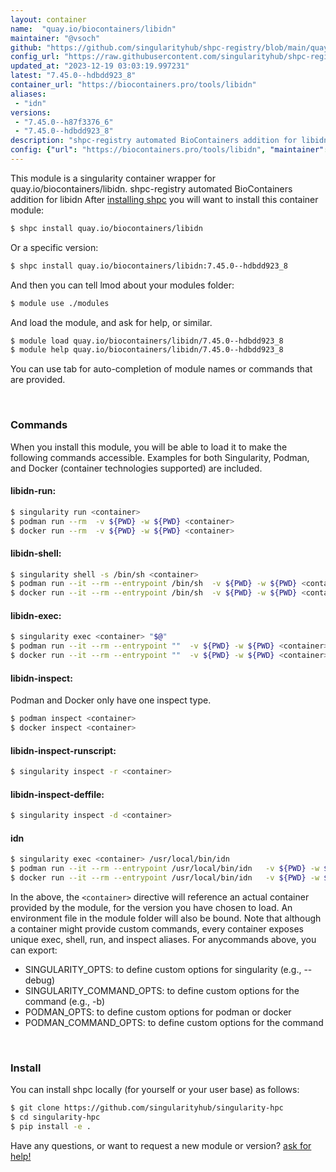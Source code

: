 ```yaml
---
layout: container
name:  "quay.io/biocontainers/libidn"
maintainer: "@vsoch"
github: "https://github.com/singularityhub/shpc-registry/blob/main/quay.io/biocontainers/libidn/container.yaml"
config_url: "https://raw.githubusercontent.com/singularityhub/shpc-registry/main/quay.io/biocontainers/libidn/container.yaml"
updated_at: "2023-12-19 03:03:19.997231"
latest: "7.45.0--hdbdd923_8"
container_url: "https://biocontainers.pro/tools/libidn"
aliases:
 - "idn"
versions:
 - "7.45.0--h87f3376_6"
 - "7.45.0--hdbdd923_8"
description: "shpc-registry automated BioContainers addition for libidn"
config: {"url": "https://biocontainers.pro/tools/libidn", "maintainer": "@vsoch", "description": "shpc-registry automated BioContainers addition for libidn", "latest": {"7.45.0--hdbdd923_8": "sha256:45a6b67538905f9d82bf89cb2950e5903eff9b300641d51ec58a5dd14da0e569"}, "tags": {"7.45.0--h87f3376_6": "sha256:04c8fc17e0ef3e5aae46f5b16a28639e3529238c0ecc944e0fb82bf0ed511d42", "7.45.0--hdbdd923_8": "sha256:45a6b67538905f9d82bf89cb2950e5903eff9b300641d51ec58a5dd14da0e569"}, "docker": "quay.io/biocontainers/libidn", "aliases": {"idn": "/usr/local/bin/idn"}}
---
```


This module is a singularity container wrapper for quay.io/biocontainers/libidn.
shpc-registry automated BioContainers addition for libidn
After [installing shpc](#install) you will want to install this container module:


```bash
$ shpc install quay.io/biocontainers/libidn
```

Or a specific version:

```bash
$ shpc install quay.io/biocontainers/libidn:7.45.0--hdbdd923_8
```

And then you can tell lmod about your modules folder:

```bash
$ module use ./modules
```

And load the module, and ask for help, or similar.

```bash
$ module load quay.io/biocontainers/libidn/7.45.0--hdbdd923_8
$ module help quay.io/biocontainers/libidn/7.45.0--hdbdd923_8
```

You can use tab for auto-completion of module names or commands that are provided.

<br>

### Commands

When you install this module, you will be able to load it to make the following commands accessible.
Examples for both Singularity, Podman, and Docker (container technologies supported) are included.

#### libidn-run:

```bash
$ singularity run <container>
$ podman run --rm  -v ${PWD} -w ${PWD} <container>
$ docker run --rm  -v ${PWD} -w ${PWD} <container>
```

#### libidn-shell:

```bash
$ singularity shell -s /bin/sh <container>
$ podman run --it --rm --entrypoint /bin/sh  -v ${PWD} -w ${PWD} <container>
$ docker run --it --rm --entrypoint /bin/sh  -v ${PWD} -w ${PWD} <container>
```

#### libidn-exec:

```bash
$ singularity exec <container> "$@"
$ podman run --it --rm --entrypoint ""  -v ${PWD} -w ${PWD} <container> "$@"
$ docker run --it --rm --entrypoint ""  -v ${PWD} -w ${PWD} <container> "$@"
```

#### libidn-inspect:

Podman and Docker only have one inspect type.

```bash
$ podman inspect <container>
$ docker inspect <container>
```

#### libidn-inspect-runscript:

```bash
$ singularity inspect -r <container>
```

#### libidn-inspect-deffile:

```bash
$ singularity inspect -d <container>
```


#### idn

```bash
$ singularity exec <container> /usr/local/bin/idn
$ podman run --it --rm --entrypoint /usr/local/bin/idn   -v ${PWD} -w ${PWD} <container> -c " $@"
$ docker run --it --rm --entrypoint /usr/local/bin/idn   -v ${PWD} -w ${PWD} <container> -c " $@"
```



In the above, the `<container>` directive will reference an actual container provided
by the module, for the version you have chosen to load. An environment file in the
module folder will also be bound. Note that although a container
might provide custom commands, every container exposes unique exec, shell, run, and
inspect aliases. For anycommands above, you can export:

 - SINGULARITY_OPTS: to define custom options for singularity (e.g., --debug)
 - SINGULARITY_COMMAND_OPTS: to define custom options for the command (e.g., -b)
 - PODMAN_OPTS: to define custom options for podman or docker
 - PODMAN_COMMAND_OPTS: to define custom options for the command

<br>

### Install

You can install shpc locally (for yourself or your user base) as follows:

```bash
$ git clone https://github.com/singularityhub/singularity-hpc
$ cd singularity-hpc
$ pip install -e .
```

Have any questions, or want to request a new module or version? [ask for help!](https://github.com/singularityhub/singularity-hpc/issues)